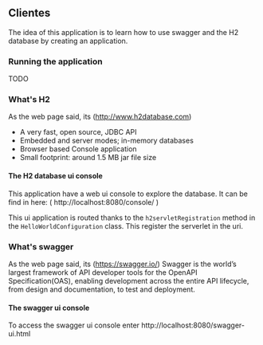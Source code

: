 ## Clientes

The idea of this application is to learn how to use swagger and the H2 database by creating an application.

### Running the application
TODO

### What's H2
As the web page said, its (http://www.h2database.com)
* A very fast, open source, JDBC API
*  Embedded and server modes; in-memory databases
* Browser based Console application
* Small footprint: around 1.5 MB jar file size

#### The H2 database ui console
This application have a web ui console to explore the database. It can be find in here: ( http://localhost:8080/console/ )

This ui application is routed thanks to the `h2servletRegistration` method in the `HelloWorldConfiguration` class. This register the 
serverlet in the uri.

### What's swagger
As the web page said, its (https://swagger.io/)
Swagger is the world’s largest framework of API developer tools for the OpenAPI Specification(OAS), enabling development across the entire API lifecycle, from design and documentation, to test and deployment.

#### The swagger ui console
To access the swagger ui console enter http://localhost:8080/swagger-ui.html
